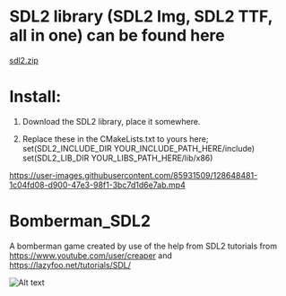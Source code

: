 # SDL2 library (SDL2 Img, SDL2 TTF, all in one) can be found here
[sdl2.zip](https://github.com/boiledsauce/Bomberman_SDL2/files/6954875/sdl2.zip)

# Install:
1. Download the SDL2 library, place it somewhere.

2. Replace these in the CMakeLists.txt to yours here;
  set(SDL2_INCLUDE_DIR YOUR_INCLUDE_PATH_HERE/include)
  set(SDL2_LIB_DIR YOUR_LIBS_PATH_HERE/lib/x86)
  
https://user-images.githubusercontent.com/85931509/128648481-1c04fd08-d900-47e3-98f1-3bc7d1d6e7ab.mp4

# Bomberman_SDL2
A bomberman game created by use of the help from SDL2 tutorials from 
https://www.youtube.com/user/creaper
and
https://lazyfoo.net/tutorials/SDL/

![Alt text](https://i.gyazo.com/a51902f6d46fa68a04815df9fa0dd1c3.png?raw=true "Title")
